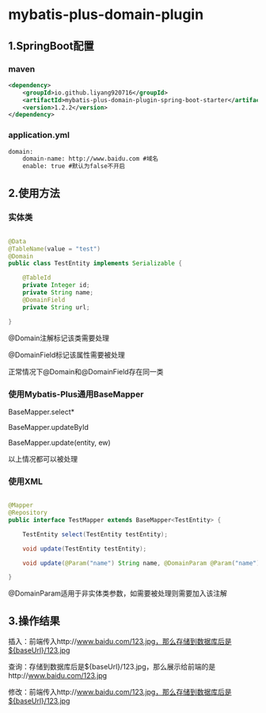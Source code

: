# mybatis-plus-domain-plugin

## 1.SpringBoot配置

### maven

```xml
<dependency>
    <groupId>io.github.liyang920716</groupId>
    <artifactId>mybatis-plus-domain-plugin-spring-boot-starter</artifactId>
    <version>1.2.2</version>
</dependency>
```

### application.yml

```xml
domain:
    domain-name: http://www.baidu.com #域名
    enable: true #默认为false不开启
```

## 2.使用方法

### 实体类

```java

@Data
@TableName(value = "test")
@Domain
public class TestEntity implements Serializable {

    @TableId
    private Integer id;
    private String name;
    @DomainField
    private String url;

}
```

@Domain注解标记该类需要处理

@DomainField标记该属性需要被处理

正常情况下@Domain和@DomainField存在同一类

### 使用Mybatis-Plus通用BaseMapper

BaseMapper.select*

BaseMapper.updateById

BaseMapper.update(entity, ew)

以上情况都可以被处理

### 使用XML

```java

@Mapper
@Repository
public interface TestMapper extends BaseMapper<TestEntity> {

    TestEntity select(TestEntity testEntity);

    void update(TestEntity testEntity);

    void update(@Param("name") String name, @DomainParam @Param("name") String url);

}
```

@DomainParam适用于非实体类参数，如需要被处理则需要加入该注解

## 3.操作结果

插入：前端传入http://www.baidu.com/123.jpg，那么存储到数据库后是${baseUrl}/123.jpg

查询：存储到数据库后是${baseUrl}/123.jpg，那么展示给前端的是http://www.baidu.com/123.jpg

修改：前端传入http://www.baidu.com/123.jpg，那么存储到数据库后是${baseUrl}/123.jpg